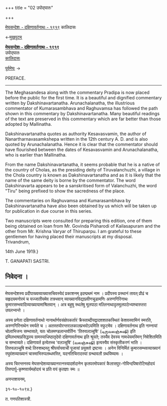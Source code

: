 +++
title = "02 उपोद्घातः"

+++


[मेघसन्देशः - दक्षिणावर्तनाथः -
१९१९](/w/index.php?title=%E0%A4%AE%E0%A5%87%E0%A4%98%E0%A4%B8%E0%A4%A8%E0%A5%8D%E0%A4%A6%E0%A5%87%E0%A4%B6%E0%A4%83_-_%E0%A4%A6%E0%A4%95%E0%A5%8D%E0%A4%B7%E0%A4%BF%E0%A4%A3%E0%A4%BE%E0%A4%B5%E0%A4%B0%E0%A5%8D%E0%A4%A4%E0%A4%A8%E0%A4%BE%E0%A4%A5%E0%A4%83_-_%E0%A5%A7%E0%A5%AF%E0%A5%A7%E0%A5%AF&action=edit&redlink=1 "मेघसन्देशः - दक्षिणावर्तनाथः - १९१९ (पृष्ठं न विद्यते)")
कालिदासः

←[मुखपुटम्](/wiki/%E0%A4%AE%E0%A5%87%E0%A4%98%E0%A4%B8%E0%A4%A8%E0%A5%8D%E0%A4%A6%E0%A5%87%E0%A4%B6%E0%A4%83_-_%E0%A4%A6%E0%A4%95%E0%A5%8D%E0%A4%B7%E0%A4%BF%E0%A4%A3%E0%A4%BE%E0%A4%B5%E0%A4%B0%E0%A5%8D%E0%A4%A4%E0%A4%A8%E0%A4%BE%E0%A4%A5%E0%A4%83_-_%E0%A5%A7%E0%A5%AF%E0%A5%A7%E0%A5%AF/%E0%A4%AE%E0%A5%81%E0%A4%96%E0%A4%AA%E0%A5%81%E0%A4%9F%E0%A4%AE%E0%A5%8D "मेघसन्देशः - दक्षिणावर्तनाथः - १९१९/मुखपुटम्")

**[मेघसन्देशः - दक्षिणावर्तनाथः -
१९१९](/w/index.php?title=%E0%A4%AE%E0%A5%87%E0%A4%98%E0%A4%B8%E0%A4%A8%E0%A5%8D%E0%A4%A6%E0%A5%87%E0%A4%B6%E0%A4%83_-_%E0%A4%A6%E0%A4%95%E0%A5%8D%E0%A4%B7%E0%A4%BF%E0%A4%A3%E0%A4%BE%E0%A4%B5%E0%A4%B0%E0%A5%8D%E0%A4%A4%E0%A4%A8%E0%A4%BE%E0%A4%A5%E0%A4%83_-_%E0%A5%A7%E0%A5%AF%E0%A5%A7%E0%A5%AF&action=edit&redlink=1 "मेघसन्देशः - दक्षिणावर्तनाथः - १९१९ (पृष्ठं न विद्यते)")**  
उपोद्घातः  
[कालिदासः](/wiki/%E0%A4%B2%E0%A5%87%E0%A4%96%E0%A4%95%E0%A4%83:%E0%A4%95%E0%A4%BE%E0%A4%B2%E0%A4%BF%E0%A4%A6%E0%A4%BE%E0%A4%B8%E0%A4%83 "लेखकः:कालिदासः")

[पूर्वमेघः](/wiki/%E0%A4%AE%E0%A5%87%E0%A4%98%E0%A4%B8%E0%A4%A8%E0%A5%8D%E0%A4%A6%E0%A5%87%E0%A4%B6%E0%A4%83_-_%E0%A4%A6%E0%A4%95%E0%A5%8D%E0%A4%B7%E0%A4%BF%E0%A4%A3%E0%A4%BE%E0%A4%B5%E0%A4%B0%E0%A5%8D%E0%A4%A4%E0%A4%A8%E0%A4%BE%E0%A4%A5%E0%A4%83_-_%E0%A5%A7%E0%A5%AF%E0%A5%A7%E0%A5%AF/%E0%A4%AA%E0%A5%82%E0%A4%B0%E0%A5%8D%E0%A4%B5%E0%A4%AE%E0%A5%87%E0%A4%98%E0%A4%83 "मेघसन्देशः - दक्षिणावर्तनाथः - १९१९/पूर्वमेघः")
→

PREFACE.


_________


The Meghasandesa along with the commentary Pradipa is now placed before
the public for the first time. It is a beautiful and dignified
commentary written by Dakshinavartanatha. Arunachalanatha, the
illustrious commentator of Kumarasambhava and Raghuvamsa has followed
the path shown in this commentary by Dakshinavartanatha. Many beautiful
readings of the text are preserved in this commentary which are far
better than those adopted by Mallinatha.

Dakshinavartanatha quotes as authority Kesavasvamin, the author of
Nanartharnavasamkshepa written in the 12th century A. D. and is also
quoted by Arunachalanatha. Hence it is clear that the commentator should
have flourished between the dates of Kesavasvamin and Arunachalanatha,
who is earlier than Mallinatha.

From the name Dakshinavartanatha, it seems probable that he is a native
of the country of Cholas, as the presiding deity of Tiruvalanchuzhi, a
village in the Chola country is known as Dakshinavartanatha and as it is
likely that the name of the same deity is borne by the commentator. The
word Dakshinavarta appears to be a sanskritised form of Valanchuzhi, the
word "Tiru" being prefixed to show the sacredness of the place.

The commentaries on Raghuvamsa and Kumarasambhava by Dakshinavartanatha
have also been obtained by us which will be taken up for publication in
due course in this series.

Two manuscripts were consulted for preparing this edition, one of them
being obtained on loan from Mr. Govinda Pisharodi of Kailasapuram and
the other from Mr. Krishna Varyar of Thiruparpu. I am grateful to these
gentlemen for having placed their manuscripts at my disposal.  
Trivandrum,

14th June 1919.}

T. GANAPATI SASTRI.

## **निवेदना ।**

  
-----

मेघसन्देशस्य प्रदीपाख्यव्याख्यासचिवस्येदं प्रकाशनम् इदम्प्रथमं नाम ।
प्रदीपस्य प्रस्थानं तावत् प्रौढं च सहृदयमनोरमं च यज्जातीयमेव तत्रभवान्
व्याख्यानविद्याप्रवीणचूडामणिः अरुणगिरिनाथः
कुमारसम्भवादिव्याख्यायामाश्रितवान् । अत्र बहुषु स्थलेषु मूलपाठा
मल्लिनाथादृतमूलपाठेभ्यश्चारुतरा उपलभ्यन्ते ।

अस्य प्रणेता दक्षिणावर्तनाथो नानार्थार्णवसंक्षेपकर्तारं
क्रैस्ताब्दीयद्वादशशतकस्थितं केशवस्वामिनं स्मरति, अरुणगिरिनाथेन स्मर्यते
च । अतस्तयोरन्तरालकालप्रभवोऽयमिति स्फुटमेव । दक्षिणावर्तनाथ इति
नाम्नायां चोलाभिजनः सम्भाव्यते, यतः चोलमण्डलान्तर्वर्तिनः 'तिरुवलञ्चुषि'
(டிருவலஞ்சுஷி) इति द्रमिलभाषाप्रसिद्धस्य ग्रामस्याधिष्ठातृदेवो
दक्षिणावर्तनाथ इति श्रूयते; तस्यैव देवस्य नामधेयमस्मिन् निवेशितमिति च
सम्भाव्यते। दक्षिणावर्त इत्येतच्च 'वलञ्चुषि' (வலஞ்சுஷி) इत्यस्यैव
संस्कृतीकरणं भाति । तिरुवलञ्चुषि शब्दे तिरुशब्दस्तु श्रीपर्यायवाची
पूजायां प्रयुक्तो द्रष्टव्यः । अनेन विनिर्मितं कुमारसम्भवव्याख्यानं
रघुवंशव्याख्यानं चास्माभिरुपलब्धमस्ति, यदनतिचिरादस्यां ग्रन्थावलौ
ग्रथयिष्यामः ।

अस्य चिरन्तनस्य मेघसन्देशव्याख्यानरत्नस्यादर्शदानेन कृतपरमोपकारं
कैलासपुर-गोविन्दपिषारोटिमहोदयं तिरुपार्पु-कृष्णवार्यमहोदयं च प्रति वयं
कृतज्ञाः स्मः ॥

अनन्तशयनम्,

३१-१०-१०९४.}

त. गणपतिशास्त्री.

